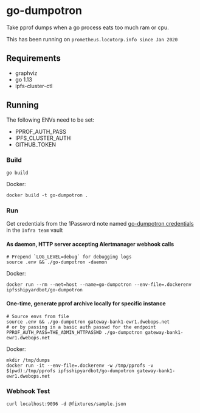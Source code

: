 # go-dumpotron
Take pprof dumps when a go process eats too much ram or cpu.

This has been running on `prometheus.locotorp.info since Jan 2020` 

## Requirements
- graphviz
- go 1.13
- ipfs-cluster-ctl

## Running
The following ENVs need to be set:
- PPROF_AUTH_PASS
- IPFS_CLUSTER_AUTH
- GITHUB_TOKEN

### Build
```
go build
```
Docker:
```
docker build -t go-dumpotron .
```

### Run
Get credentials from the 1Password note named [go-dumpotron credentials](https://start.1password.com/open/i?a=4XNRW7JPXZEI7C7CEIAF27VTSQ&h=protocollabs.1password.com&i=5fqwpic7gp2pxu3oc3i4elgknm&v=hgaw43xamtkvt35xfx3gywnppa) in the `Infra team` vault

#### As daemon, HTTP server accepting Alertmanager webhook calls
```
# Prepend `LOG_LEVEL=debug` for debugging logs
source .env && ./go-dumpotron -daemon
```

Docker:
```
docker run --rm --net=host --name=go-dumpotron --env-file=.dockerenv ipfsshipyardbot/go-dumpotron
```

#### One-time, generate pprof archive locally for specific instance
```
# Source envs from file
source .env && ./go-dumpotron gateway-bank1-ewr1.dwebops.net
# or by passing in a basic auth passwd for the endpoint
PPROF_AUTH_PASS=THE_ADMIN_HTTPASSWD ./go-dumpotron gateway-bank1-ewr1.dwebops.net
```

Docker:
```
mkdir /tmp/dumps
docker run -it --env-file=.dockerenv -w /tmp/pprofs -v $(pwd):/tmp/pprofs ipfsshipyardbot/go-dumpotron gateway-bank1-ewr1.dwebops.net
```

### Webhook Test
```
curl localhost:9096 -d @fixtures/sample.json
```
